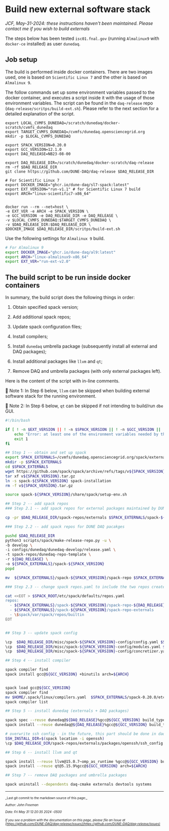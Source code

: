 # Build new external software stack

_JCF, May-31-2024: these instructions haven't been maintained. Please contact me if you wish to build externals_

The steps below has been tested `isc01.fnal.gov` (running `Almalinux9` with `docker-ce` installed) as user `dunedaq`.


## Job setup

The build is performed inside docker containers. There are two images used, one is based on `Scientific Linux 7` and the other is based on `Almalinux 9`. 

The follow commands set up some environment variables passed to the docker container, and executes a script inside it with the usage of those environment variables. The script can be found in the `daq-release` repo (`daq-release/scritps/build-ext.sh`). Please refer to the next section for a detailed explanation of the script.

```bash=
export LOCAL_CVMFS_DUNEDAQ=/scratch/dunedaq/docker-scratch/cvmfs_dunedaq
export TARGET_CVMFS_DUNEDAQ=/cvmfs/dunedaq.opensciencegrid.org
mkdir -p $LOCAL_CVMFS_DUNEDAQ

export SPACK_VERSION=0.20.0
export GCC_VERSION=12.1.0
export DAQ_RELEASE=NB23-08-00

export DAQ_RELEASE_DIR=/scratch/dunedaq/docker-scratch/daq-release
rm -rf $DAQ_RELEASE_DIR
git clone https://github.com/DUNE-DAQ/daq-release $DAQ_RELEASE_DIR

# For Scientific Linux 7
export DOCKER_IMAGE="ghcr.io/dune-daq/sl7-spack:latest"
export EXT_VERSION="run-v1.1" # for Scientific Linux 7 build
export ARCH="linux-scientific7-x86_64"


docker run --rm --net=host \
-e EXT_VER -e ARCH -e SPACK_VERSION \
-e GCC_VERSION -e DAQ_RELEASE_DIR -e DAQ_RELEASE \
-v $LOCAL_CVMFS_DUNEDAQ:$TARGET_CVMFS_DUNEDAQ \
-v $DAQ_RELEASE_DIR:$DAQ_RELEASE_DIR \
$DOCKER_IMAGE $DAQ_RELEASE_DIR/scritps/build-ext.sh
```

Use the following settings for `Almalinux 9` build.

```bash
# For Almalinux 9
export DOCKER_IMAGE="ghcr.io/dune-daq/al9:latest"
export ARCH="linux-almalinux9-x86_64"
export EXT_VER="run-ext-v2.0"
```

## The build script to be run inside docker containers

In summary, the build script does the following things in order:



1. Obtain specified spack version;


2. Add additional spack repos;


3. Update spack configuration files;


4. Install compilers;


5. Install `dunedaq` umbrella package (subsequently install all external and DAQ packages);


6. Install additional packages like `llvm` and `qt`;


7. Remove DAQ and umbrella packages (with only external packages left).

Here is the content of the script with in-line comments.

:red_circle: Note 1: In Step 6 below, `llvm` can be skipped when building external software stack for the running environment.

:red_circle: Note 2: In Step 6 below, `qt` can be skipped if not intending to build/run `dbe` GUI.


```bash
#!/bin/bash

if [ ! -n $EXT_VERSION || ! -n $SPACK_VERSION || ! -n $GCC_VERSION || ! -n $ARCH || ! -n $DAQ_RELEASE |]( ! -n $DAQ_RELEASE_DIR .md); then
    echo "Error: at least one of the environment variables needed by this script is unset. Exiting..." >&2
    exit 1
fi

## Step 1 -- obtain and set up spack
export SPACK_EXTERNALS=/cvmfs/dunedaq.opensciencegrid.org/spack/externals/ext-${EXT_VERSION}/spack-$SPACK_VERSION-gcc-$GCC_VERSION
mkdir -p $SPACK_EXTERNALS
cd $SPACK_EXTERNALS
wget https://github.com/spack/spack/archive/refs/tags/v${SPACK_VERSION}.tar.gz
tar xf v${SPACK_VERSION}.tar.gz
ln -s spack-${SPACK_VERSION} spack-installation
rm -f v${SPACK_VERSION}.tar.gz

source spack-${SPACK_VERSION}/share/spack/setup-env.sh

## Step 2 -- add spack repos
### Step 2.1 -- add spack repos for external packages maintained by DUNE DAQ

cp -pr $DAQ_RELEASE_DIR/spack-repos/externals $SPACK_EXTERNALS/spack-${SPACK_VERSION}/spack-repo-externals

### Step 2.2 -- add spack repos for DUNE DAQ pacakges

pushd $DAQ_RELEASE_DIR
python3 scripts/spack/make-release-repo.py -u \
-b develop \
-i configs/dunedaq/dunedaq-develop/release.yaml \
-t spack-repos/dunedaq-repo-template \
-r ${DAQ_RELEASE} \
-o ${SPACK_EXTERNALS}/spack-${SPACK_VERSION}
popd

mv  ${SPACK_EXTERNALS}/spack-${SPACK_VERSION}/spack-repo $SPACK_EXTERNALS/spack-${SPACK_VERSION}/spack-repo-${DAQ_RELEASE}

### Step 2.3 -- change spack repos.yaml to include the two repos created above

cat <<EOT > $SPACK_ROOT/etc/spack/defaults/repos.yaml
repos:
  - ${SPACK_EXTERNALS}/spack-${SPACK_VERSION}/spack-repo-${DAQ_RELEASE}
  - ${SPACK_EXTERNALS}/spack-${SPACK_VERSION}/spack-repo-externals
  - \$spack/var/spack/repos/builtin
EOT


## Step 3 -- update spack config

\cp  $DAQ_RELEASE_DIR/misc/spack-${SPACK_VERSION}-config/config.yaml $SPACK_EXTERNALS/spack-${SPACK_VERSION}/etc/spack/defaults/
\cp  $DAQ_RELEASE_DIR/misc/spack-${SPACK_VERSION}-config/modules.yaml $SPACK_EXTERNALS/spack-${SPACK_VERSION}/etc/spack/defaults/
\cp  $DAQ_RELEASE_DIR/misc/spack-${SPACK_VERSION}-config/concretizer.yaml $SPACK_EXTERNALS/spack-${SPACK_VERSION}/etc/spack/defaults/

## Step 4 -- install compiler

spack compiler find
spack install gcc@${GCC_VERSION} +binutils arch=${ARCH}


spack load gcc@${GCC_VERSION}
spack compiler find
mv $HOME/.spack/linux/compilers.yaml  $SPACK_EXTERNALS/spack-0.20.0/etc/spack/defaults/linux/
spack compiler list

## Step 5 -- install dunedaq (externals + DAQ packages)

spack spec --reuse dunedaq@${DAQ_RELEASE}%gcc@${GCC_VERSION} build_type=RelWithDebInfo arch=${ARCH}
spack install --reuse dunedaq@${DAQ_RELEASE}%gcc@${GCC_VERSION} build_type=RelWithDebInfo arch=${ARCH}

# overwrite ssh config - in the future, this part should be done in daq-release/spack-repos/externals/packages/openssh/package.py 
SSH_INSTALL_DIR=$(spack location -i openssh)
\cp $DAQ_RELEASE_DIR/spack-repos/externals/packages/openssh/ssh_config $SSH_INSTALL_DIR/etc/

## Step 6 -- install llvm and qt

spack install --reuse llvm@15.0.7~omp_as_runtime %gcc@${GCC_VERSION} build_type=MinSizeRel arch=${ARCH}
spack install --reuse qt@5.15.9%gcc@${GCC_VERSION} arch=${ARCH}

## Step 7 -- remove DAQ packages and umbrella packages

spack uninstall --dependents daq-cmake externals devtools systems
```


-----

<font size="1">
_Last git commit to the markdown source of this page:_


_Author: John Freeman_

_Date: Fri May 31 12:20:35 2024 -0500_

_If you see a problem with the documentation on this page, please file an Issue at [https://github.com/DUNE-DAQ/daq-release/issues](https://github.com/DUNE-DAQ/daq-release/issues)_
</font>
